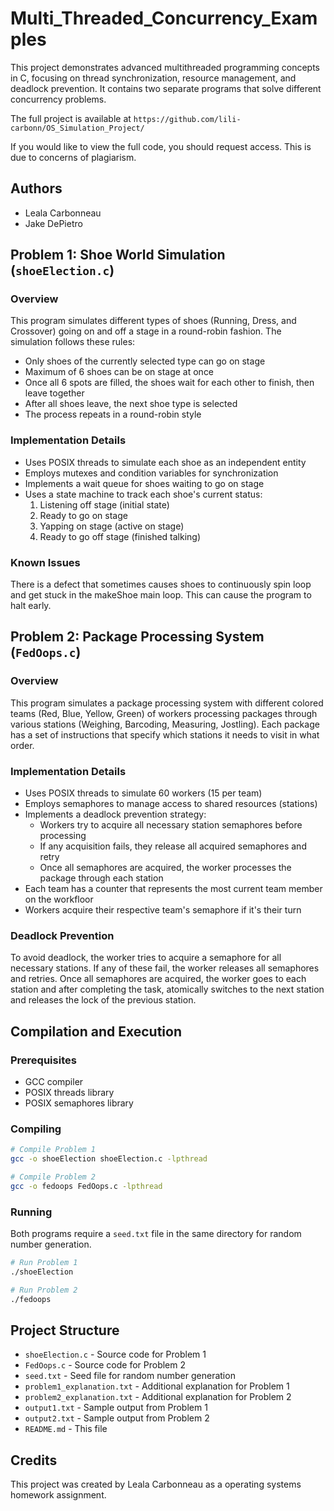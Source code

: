 # Multi_Threaded_Concurrency_Examples
This project demonstrates advanced multithreaded programming concepts in C, focusing on thread synchronization, resource management, and deadlock prevention. It contains two separate programs that solve different concurrency problems.

The full project is available at `https://github.com/lili-carbonn/OS_Simulation_Project/`

If you would like to view the full code, you should request access. This is due to concerns of plagiarism.

## Authors

- Leala Carbonneau
- Jake DePietro

## Problem 1: Shoe World Simulation (`shoeElection.c`)

### Overview

This program simulates different types of shoes (Running, Dress, and Crossover) going on and off a stage in a round-robin fashion. The simulation follows these rules:

- Only shoes of the currently selected type can go on stage
- Maximum of 6 shoes can be on stage at once
- Once all 6 spots are filled, the shoes wait for each other to finish, then leave together
- After all shoes leave, the next shoe type is selected
- The process repeats in a round-robin style

### Implementation Details

- Uses POSIX threads to simulate each shoe as an independent entity
- Employs mutexes and condition variables for synchronization
- Implements a wait queue for shoes waiting to go on stage
- Uses a state machine to track each shoe's current status:
  1. Listening off stage (initial state)
  2. Ready to go on stage
  3. Yapping on stage (active on stage)
  4. Ready to go off stage (finished talking)

### Known Issues

There is a defect that sometimes causes shoes to continuously spin loop and get stuck in the makeShoe main loop. This can cause the program to halt early.

## Problem 2: Package Processing System (`FedOops.c`)

### Overview

This program simulates a package processing system with different colored teams (Red, Blue, Yellow, Green) of workers processing packages through various stations (Weighing, Barcoding, Measuring, Jostling). Each package has a set of instructions that specify which stations it needs to visit in what order.

### Implementation Details

- Uses POSIX threads to simulate 60 workers (15 per team)
- Employs semaphores to manage access to shared resources (stations)
- Implements a deadlock prevention strategy:
  - Workers try to acquire all necessary station semaphores before processing
  - If any acquisition fails, they release all acquired semaphores and retry
  - Once all semaphores are acquired, the worker processes the package through each station
- Each team has a counter that represents the most current team member on the workfloor
- Workers acquire their respective team's semaphore if it's their turn

### Deadlock Prevention

To avoid deadlock, the worker tries to acquire a semaphore for all necessary stations. If any of these fail, the worker releases all semaphores and retries. Once all semaphores are acquired, the worker goes to each station and after completing the task, atomically switches to the next station and releases the lock of the previous station.

## Compilation and Execution

### Prerequisites

- GCC compiler
- POSIX threads library
- POSIX semaphores library

### Compiling

```bash
# Compile Problem 1
gcc -o shoeElection shoeElection.c -lpthread

# Compile Problem 2
gcc -o fedoops FedOops.c -lpthread
```

### Running

Both programs require a `seed.txt` file in the same directory for random number generation.

```bash
# Run Problem 1
./shoeElection

# Run Problem 2
./fedoops
```

## Project Structure

- `shoeElection.c` - Source code for Problem 1
- `FedOops.c` - Source code for Problem 2
- `seed.txt` - Seed file for random number generation
- `problem1_explanation.txt` - Additional explanation for Problem 1
- `problem2_explanation.txt` - Additional explanation for Problem 2
- `output1.txt` - Sample output from Problem 1
- `output2.txt` - Sample output from Problem 2
- `README.md` - This file

## Credits

This project was created by Leala Carbonneau as a operating systems homework assignment.
